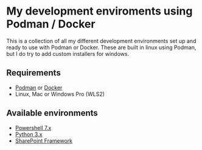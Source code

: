 # My development enviroments using Podman / Docker
This is a collection of all my different development environments set up and ready to use with Podman or Docker.
These are built in linux using Podman, but I do try to add custom installers for windows.

## Requirements
* [Podman](https://podman-desktop.io/) or [Docker](https://www.docker.com/)
* Linux, Mac or Windows Pro (WLS2)

## Available environments
* [Powershell 7.x](/powershell/)
* [Python 3.x](/python/)
* [SharePoint Framework](/spfx/)